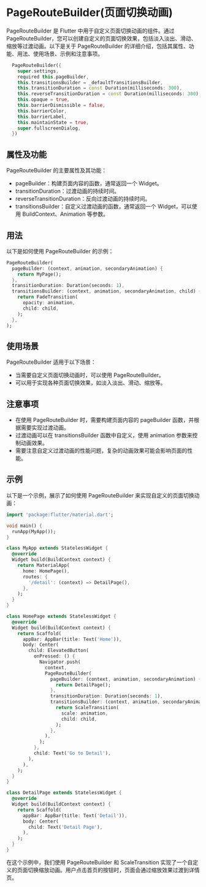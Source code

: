 # PageRouteBuilder(页面切换动画)

PageRouteBuilder 是 Flutter 中用于自定义页面切换动画的组件。通过 PageRouteBuilder，您可以创建自定义的页面切换效果，包括淡入淡出、滑动、缩放等过渡动画。以下是关于 PageRouteBuilder 的详细介绍，包括其属性、功能、用法、使用场景、示例和注意事项。

```dart
  PageRouteBuilder({
    super.settings,
    required this.pageBuilder,
    this.transitionsBuilder = _defaultTransitionsBuilder,
    this.transitionDuration = const Duration(milliseconds: 300),
    this.reverseTransitionDuration = const Duration(milliseconds: 300),
    this.opaque = true,
    this.barrierDismissible = false,
    this.barrierColor,
    this.barrierLabel,
    this.maintainState = true,
    super.fullscreenDialog,
  })
```

## 属性及功能

PageRouteBuilder 的主要属性及其功能：

- pageBuilder：构建页面内容的函数，通常返回一个 Widget。
- transitionDuration：过渡动画的持续时间。
- reverseTransitionDuration：反向过渡动画的持续时间。
- transitionsBuilder：自定义过渡动画的函数，通常返回一个 Widget，可以使用 BuildContext、Animation<double> 等参数。

## 用法

以下是如何使用 PageRouteBuilder 的示例：

```dart
PageRouteBuilder(
  pageBuilder: (context, animation, secondaryAnimation) {
    return MyPage();
  },
  transitionDuration: Duration(seconds: 1),
  transitionsBuilder: (context, animation, secondaryAnimation, child) {
    return FadeTransition(
      opacity: animation,
      child: child,
    );
  },
);
```

## 使用场景

PageRouteBuilder 适用于以下场景：

- 当需要自定义页面切换动画时，可以使用 PageRouteBuilder。
- 可以用于实现各种页面切换效果，如淡入淡出、滑动、缩放等。

## 注意事项

- 在使用 PageRouteBuilder 时，需要构建页面内容的 pageBuilder 函数，并根据需要实现过渡动画。
- 过渡动画可以在 transitionsBuilder 函数中自定义，使用 animation 参数来控制动画效果。
- 需要注意自定义过渡动画的性能问题，复杂的动画效果可能会影响页面的性能。

## 示例

以下是一个示例，展示了如何使用 PageRouteBuilder 来实现自定义的页面切换动画：

```dart
import 'package:flutter/material.dart';

void main() {
  runApp(MyApp());
}

class MyApp extends StatelessWidget {
  @override
  Widget build(BuildContext context) {
    return MaterialApp(
      home: HomePage(),
      routes: {
        '/detail': (context) => DetailPage(),
      },
    );
  }
}

class HomePage extends StatelessWidget {
  @override
  Widget build(BuildContext context) {
    return Scaffold(
      appBar: AppBar(title: Text('Home')),
      body: Center(
        child: ElevatedButton(
          onPressed: () {
            Navigator.push(
              context,
              PageRouteBuilder(
                pageBuilder: (context, animation, secondaryAnimation) {
                  return DetailPage();
                },
                transitionDuration: Duration(seconds: 1),
                transitionsBuilder: (context, animation, secondaryAnimation, child) {
                  return ScaleTransition(
                    scale: animation,
                    child: child,
                  );
                },
              ),
            );
          },
          child: Text('Go to Detail'),
        ),
      ),
    );
  }
}

class DetailPage extends StatelessWidget {
  @override
  Widget build(BuildContext context) {
    return Scaffold(
      appBar: AppBar(title: Text('Detail')),
      body: Center(
        child: Text('Detail Page'),
      ),
    );
  }
}
```

在这个示例中，我们使用 PageRouteBuilder 和 ScaleTransition 实现了一个自定义的页面切换缩放动画。用户点击首页的按钮时，页面会通过缩放效果过渡到详情页。
